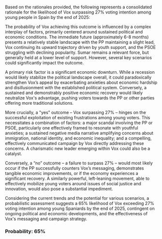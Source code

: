 Based on the rationales provided, the following represents a consolidated rationale for the likelihood of Vox surpassing 27% voting intention among young people in Spain by the end of 2025:

The probability of Vox achieving this outcome is influenced by a complex interplay of factors, primarily centered around sustained political and economic conditions.  The immediate future (approximately 6-8 months) presents a relatively stable landscape with the PP maintaining a slight lead, Vox continuing its upward trajectory driven by youth support, and the PSOE struggling with declining popularity. Sumar remains a relevant force, but generally held at a lower level of support. However, several key scenarios could significantly impact the outcome.

A primary risk factor is a significant economic downturn. While a recession would likely stabilize the political landscape overall, it could paradoxically strengthen Vox’s appeal by exacerbating anxieties about economic hardship and disillusionment with the established political system. Conversely, a sustained and demonstrably positive economic recovery would likely neutralize Vox's advantage, pushing voters towards the PP or other parties offering more traditional solutions.

More crucially, a "yes" outcome – Vox surpassing 27% – hinges on the successful exploitation of existing frustrations among young voters. This necessitates a combination of factors: a major scandal involving the PP or PSOE, particularly one effectively framed to resonate with youthful anxieties; a sustained negative media narrative amplifying concerns about immigration, national identity, and economic inequality; and a compelling, effectively communicated campaign by Vox directly addressing these concerns.  A charismatic new leader emerging within Vox could also be a catalyst.

Conversely, a “no” outcome – a failure to surpass 27% – would most likely occur if the PP successfully counters Vox’s messaging, demonstrates tangible economic improvements, or if the economy experiences a significant recovery.  A similarly powerful, left-leaning movement, able to effectively mobilize young voters around issues of social justice and innovation, would also pose a substantial impediment.

Considering the current trends and the potential for various scenarios, a probabilistic assessment suggests a 65% likelihood of Vox exceeding 27% voting intention among young Spaniards by the end of 2025, contingent on ongoing political and economic developments, and the effectiveness of Vox's messaging and campaign strategy.

### Probability: 65%